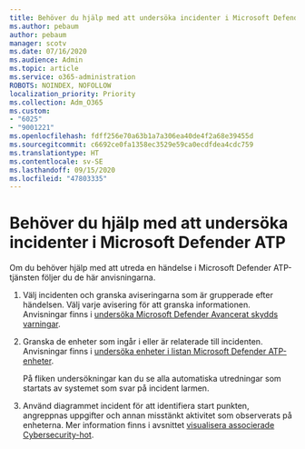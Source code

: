 ```yaml
---
title: Behöver du hjälp med att undersöka incidenter i Microsoft Defender ATP
ms.author: pebaum
author: pebaum
manager: scotv
ms.date: 07/16/2020
ms.audience: Admin
ms.topic: article
ms.service: o365-administration
ROBOTS: NOINDEX, NOFOLLOW
localization_priority: Priority
ms.collection: Adm_O365
ms.custom:
- "6025"
- "9001221"
ms.openlocfilehash: fdff256e70a63b1a7a306ea40de4f2a68e39455d
ms.sourcegitcommit: c6692ce0fa1358ec3529e59ca0ecdfdea4cdc759
ms.translationtype: HT
ms.contentlocale: sv-SE
ms.lasthandoff: 09/15/2020
ms.locfileid: "47803335"
---
```

# <a name="need-help-investigating-incidents-in-microsoft-defender-atp"></a>Behöver du hjälp med att undersöka incidenter i Microsoft Defender ATP

Om du behöver hjälp med att utreda en händelse i Microsoft Defender ATP-tjänsten följer du de här anvisningarna.

1. Välj incidenten och granska aviseringarna som är grupperade efter händelsen. Välj varje avisering för att granska informationen. Anvisningar finns i [undersöka Microsoft Defender Avancerat skydds varningar](https://docs.microsoft.com/windows/security/threat-protection/microsoft-defender-atp/investigate-alerts).
2. Granska de enheter som ingår i eller är relaterade till incidenten. Anvisningar finns i [undersöka enheter i listan Microsoft Defender ATP-enheter](https://docs.microsoft.com/windows/security/threat-protection/microsoft-defender-atp/investigate-machines).<br/>
 
    På fliken undersökningar kan du se alla automatiska utredningar som startats av systemet som svar på incident larmen.
3. Använd diagrammet incident för att identifiera start punkten, angreppnas uppgifter och annan misstänkt aktivitet som observerats på enheterna. Mer information finns i avsnittet [visualisera associerade Cybersecurity-hot](https://docs.microsoft.com/windows/security/threat-protection/microsoft-defender-atp/investigate-incidents#visualizing-associated-cybersecurity-threats).  
